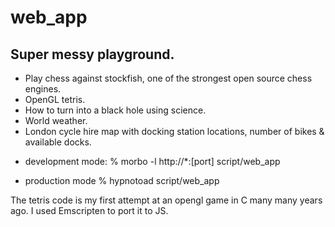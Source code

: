 # web_app

## Super messy playground.

* Play chess against stockfish, one of the strongest open source chess engines.
* OpenGL tetris.
* How to turn into a black hole using science.
* World weather.
* London cycle hire map with docking station locations, number of bikes & available docks.


- development mode:
% morbo -l http://*:[port]  script/web_app

- production mode
% hypnotoad script/web_app

The tetris code is my first attempt at an opengl game in C many many years ago. 
I used Emscripten to port it to JS. 

